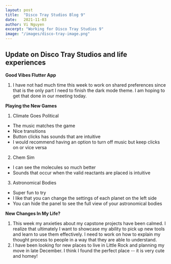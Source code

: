 ```yaml
---
layout: post
title:  "Disco Tray Studios Blog 9"
date:   2021-11-03
author: Vi Nguyen
excerpt: "Working for Disco Tray Studios 9"
image: "/images/disco-tray-image.png"
---
```

## Update on Disco Tray Studios and life experiences

**Good Vibes Flutter App**
  1. I have not had much time this week to work on shared preferences since that is the only part I need to finish the dark mode theme. I am hoping to get that done in our meeting today.


**Playing the New Games**
  1. Climate Goes Political
  - The music matches the game
  - Nice transitions
  - Button clicks has sounds that are intuitive
  - I would recommend having an option to turn off music but keep clicks on or vice versa
  2. Chem Sim
  - I can see the molecules so much better
  - Sounds that occur when the valid reactants are placed is intuitive
  3. Astronomical Bodies
  - Super fun to try
  - I like that you can change the settings of each planet on the left side
  - You can hide the panel to see the full view of your astronomical bodies


**New Changes In My Life?**
  1. This week my anxieties about my capstone projects have been calmed. I realize that ultimately I want to showcase my ability to pick up new tools and learn to use them effectively. I need to work on how to explain my thought process to people in a way that they are able to understand. 
  2. I have been looking for new places to live in Little Rock and planning my move in late December. I think I found the perfect place -- it is very cute and homey!
